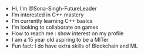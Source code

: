 -  Hi, I’m @Sona-Singh-FutureLeader
-  I’m interested in C++ mastery
-  I’m currently learning C++ basics 
-  I’m looking to collaborate on games 
- How to reach me : show interest on my profile 
- I am a 15 year old aspiring to be a MITer
-  Fun fact: I do have extra skills of Blockchain and ML

<!---
Sona-Singh-FutureLeader/Sona-Singh-FutureLeader is a ✨ special ✨ repository because its `README.md` (this file) appears on your GitHub profile.
You can click the Preview link to take a look at your changes.
--->
